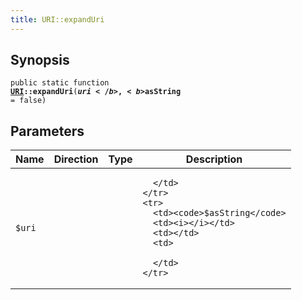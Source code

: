 ```yaml
---
title: URI::expandUri
---
```


## Synopsis

<code>public static function <b><a href="URI">URI</a>::expandUri</b>(<b>$uri</b>, <b>$asString</b> = false)</code>

## Parameters

<table>
  <thead>
    <tr>
      <th>Name</th>
      <th>Direction</th>
      <th>Type</th>
      <th>Description</th>
    </tr>
  </thead>
  <tbody>
    <tr>
      <td><code>$uri</code>
      <td><i></i></td>
      <td></td>
      <td>

      </td>
    </tr>
    <tr>
      <td><code>$asString</code>
      <td><i></i></td>
      <td></td>
      <td>

      </td>
    </tr>
  </tbody>
</table>

